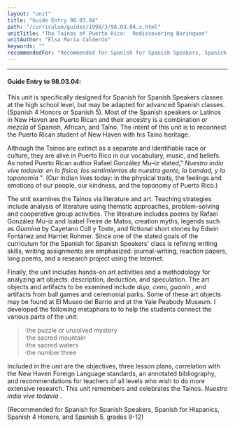 ```yaml
---
layout: "unit"
title: "Guide Entry 98.03.04"
path: "/curriculum/guides/1998/3/98.03.04.x.html"
unitTitle: "The Taínos of Puerto Rico:  Rediscovering Borinquen"
unitAuthor: "Elsa Maria Calderón"
keywords: ""
recommendedFor: "Recommended for Spanish for Spanish Speakers, Spanish for Hispanics, Spanish 4 Honors, and Spanish 5, grades 9-12"
---
```

<body>
<hr/>
<h4>
Guide Entry to 98.03.04:
</h4>
<p>This unit is specifically designed for Spanish for Spanish Speakers classes at the high school level, but may be adapted for advanced Spanish classes. (Spanish 4 Honors or Spanish 5). Most of the Spanish speakers or Latinos in New Haven are Puerto Rican and their ancestry is a combination or
<i>
mezcla
</i>
of Spanish, African, and Taíno. The intent of this unit is to reconnect the Puerto Rican student of New Haven with his Taíno heritage.</p>
<p>
Although the Taínos are extinct as a separate and identifiable race or culture, they are alive in Puerto Rico in our vocabulary, music, and beliefs. As noted Puerto Rican author Rafael González Mu–iz stated,"
<i>
Nuestro indio vive todavía: en lo físico, los sentimientos de nuestra gente, la bondad, y la toponomía
</i>
".  (Our Indian lives today: in the physical traits, the feelings and emotions of our people, our kindness, and the toponomy of Puerto Rico.)
</p>
<p>
The unit examines the Taínos via literature and art. Teaching strategies include analysis of literature using  thematic approaches, problem-solving and  cooperative group activities. The literature includes poems by Rafael González Mu–iz and Isabel Freire de Matos, creation myths, legends such as
<i>
Guanina
</i>
by Cayetano Coll y Toste, and fictional short stories by Edwin Fontánez and Harriet Rohmer.  Since one of the stated goals of the curriculum for the Spanish for Spanish Speakers' class is refining  writing skills, writing assignments are emphasized: journal-writing, reaction papers, long poems, and a research project using the Internet.
</p>
<p>
Finally, the unit includes hands-on art activities and a methodology for analyzing art objects: description, deduction, and speculation. The art objects and artifacts to be examined include
<i>
dujo, cemí, guanín
</i>
, and artifacts from ball games and ceremonial parks. Some of these art objects may be found at El Museo del Barrio and at the Yale Peabody Museum. I developed the following metaphors to to help the students connect the various parts of the unit:
</p>
<blockquote>
<dl>
<dt>
·the puzzle or unsolved mystery
<dt>
·the sacred mountain
<dt>
·the sacred waters
<dt>
·the number three
</dt>
</dt>
</dt>
</dt>
</dl>
</blockquote>
Included in the unit are the objectives, three lesson plans, correlation with the New Haven Foreign Language standards, an annotated bibliography,  and recommendations for teachers of all levels who wish to do more extensive research. This unit remembers and celebrates the Taínos.
<i>
Nuestro indio vive todavía
</i>
.</p>
<p>
(Recommended for Spanish for Spanish Speakers, Spanish for Hispanics, Spanish 4 Honors, and Spanish 5, grades 9-12)
</p>
</body>
